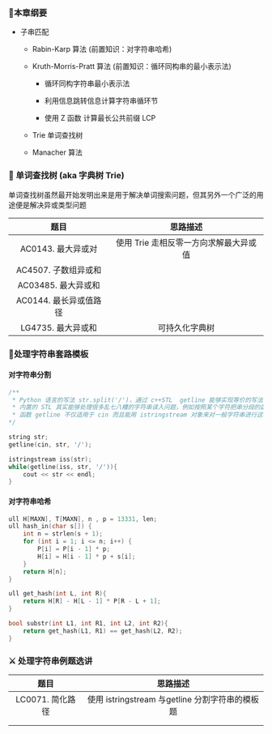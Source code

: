 ### 🌹本章纲要

- 子串匹配 

  - Rabin-Karp 算法 (前置知识：对字符串哈希)

  - Kruth-Morris-Pratt 算法 (前置知识：循环同构串的最小表示法)

    - 循环同构字符串最小表示法

    - 利用信息跳转信息计算字符串循环节

    - 使用 Z 函数 计算最长公共前缀 LCP

  - Trie 单词查找树
  - Manacher 算法





### 🌴 单词查找树 (aka 字典树 Trie)

单词查找树虽然最开始发明出来是用于解决单词搜索问题，但其另外一个广泛的用途便是解决异或类型问题

|          题目          |                思路描述                |
| :--------------------: | :------------------------------------: |
|   AC0143. 最大异或对   | 使用 Trie 走相反零一方向求解最大异或值 |
|  AC4507. 子数组异或和  |                                        |
|  AC03485. 最大异或和   |                                        |
| AC0144. 最长异或值路径 |                                        |
|   LG4735. 最大异或和   |             可持久化字典树             |





### 🦉处理字符串套路模板

#### 对字符串分割

```c++
/** 
 * Python 语言的写法 str.split('/')，通过 c++STL  getline 能够实现等价的写法，
 * 内置的 STL 其实能够处理很多乱七八糟的字符串读入问题，例如按照某个字符把串分段的函数，
 * 函数 getline 不仅适用于 cin 而且能用 istringstream 对象来对一般字符串进行这种分割操作！
*/

string str;
getline(cin, str, '/');

istringstream iss(str);
while(getline(iss, str, '/')){
  	cout << str << endl;
}
```





#### 对字符串哈希

```c++
ull H[MAXN], T[MAXN], n , p = 13331, len;
ull hash_in(char s[]) {
    int n = strlen(s + 1);
    for (int i = 1; i <= n; i++) {
      	P[i] = P[i - 1] * p;
        H[i] = H[i - 1] * p + s[i];
    }
    return H[n];
}

ull get_hash(int L, int R){
  	return H[R] - H[L - 1] * P[R - L + 1];
}

bool substr(int L1, int R1, int L2, int R2){
  	return get_hash(L1, R1) == get_hash(L2, R2);
}
```



### ⚔️ 处理字符串例题选讲

|       题目       |                    思路描述                     |
| :--------------: | :---------------------------------------------: |
| LC0071. 简化路径 | 使用 istringstream 与getline 分割字符串的模板题 |
|                  |                                                 |
|                  |                                                 |
